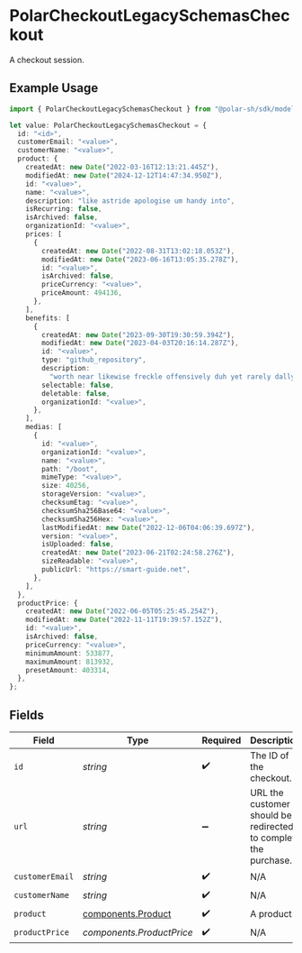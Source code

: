 # PolarCheckoutLegacySchemasCheckout

A checkout session.

## Example Usage

```typescript
import { PolarCheckoutLegacySchemasCheckout } from "@polar-sh/sdk/models/components";

let value: PolarCheckoutLegacySchemasCheckout = {
  id: "<id>",
  customerEmail: "<value>",
  customerName: "<value>",
  product: {
    createdAt: new Date("2022-03-16T12:13:21.445Z"),
    modifiedAt: new Date("2024-12-12T14:47:34.950Z"),
    id: "<value>",
    name: "<value>",
    description: "like astride apologise um handy into",
    isRecurring: false,
    isArchived: false,
    organizationId: "<value>",
    prices: [
      {
        createdAt: new Date("2022-08-31T13:02:18.053Z"),
        modifiedAt: new Date("2023-06-16T13:05:35.278Z"),
        id: "<value>",
        isArchived: false,
        priceCurrency: "<value>",
        priceAmount: 494136,
      },
    ],
    benefits: [
      {
        createdAt: new Date("2023-09-30T19:30:59.394Z"),
        modifiedAt: new Date("2023-04-03T20:16:14.287Z"),
        id: "<value>",
        type: "github_repository",
        description:
          "worth near likewise freckle offensively duh yet rarely dally woot",
        selectable: false,
        deletable: false,
        organizationId: "<value>",
      },
    ],
    medias: [
      {
        id: "<value>",
        organizationId: "<value>",
        name: "<value>",
        path: "/boot",
        mimeType: "<value>",
        size: 40256,
        storageVersion: "<value>",
        checksumEtag: "<value>",
        checksumSha256Base64: "<value>",
        checksumSha256Hex: "<value>",
        lastModifiedAt: new Date("2022-12-06T04:06:39.697Z"),
        version: "<value>",
        isUploaded: false,
        createdAt: new Date("2023-06-21T02:24:58.276Z"),
        sizeReadable: "<value>",
        publicUrl: "https://smart-guide.net",
      },
    ],
  },
  productPrice: {
    createdAt: new Date("2022-06-05T05:25:45.254Z"),
    modifiedAt: new Date("2022-11-11T19:39:57.152Z"),
    id: "<value>",
    isArchived: false,
    priceCurrency: "<value>",
    minimumAmount: 533877,
    maximumAmount: 813932,
    presetAmount: 403314,
  },
};
```

## Fields

| Field                                                           | Type                                                            | Required                                                        | Description                                                     |
| --------------------------------------------------------------- | --------------------------------------------------------------- | --------------------------------------------------------------- | --------------------------------------------------------------- |
| `id`                                                            | *string*                                                        | :heavy_check_mark:                                              | The ID of the checkout.                                         |
| `url`                                                           | *string*                                                        | :heavy_minus_sign:                                              | URL the customer should be redirected to complete the purchase. |
| `customerEmail`                                                 | *string*                                                        | :heavy_check_mark:                                              | N/A                                                             |
| `customerName`                                                  | *string*                                                        | :heavy_check_mark:                                              | N/A                                                             |
| `product`                                                       | [components.Product](../../models/components/product.md)        | :heavy_check_mark:                                              | A product.                                                      |
| `productPrice`                                                  | *components.ProductPrice*                                       | :heavy_check_mark:                                              | N/A                                                             |